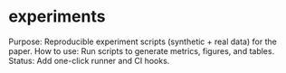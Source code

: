 # experiments

Purpose: Reproducible experiment scripts (synthetic + real data) for the paper.
How to use: Run scripts to generate metrics, figures, and tables.
Status: Add one-click runner and CI hooks.

